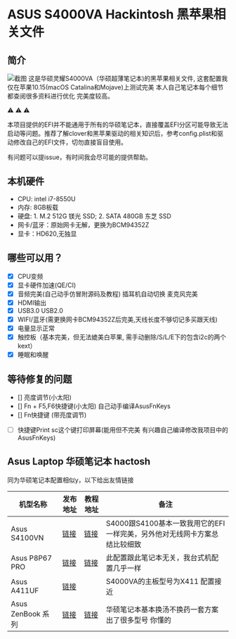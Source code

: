 # ASUS S4000VA Hackintosh 黑苹果相关文件
## 简介 
![截图](screenshot/S4000VA.jpg)
这是华硕灵耀S4000VA（华硕超薄笔记本)的黑苹果相关文件, 这套配置我仅在苹果10.15(macOS Catalina和Mojave)上测试完美 本人自己笔记本每个细节都查阅很多资料进行优化 完美度较高。

:warning: :warning: :warning: 

本项目提供的EFI并不能通用于所有的华硕笔记本，直接覆盖EFI分区可能导致无法启动等问题。推荐了解clover和黑苹果驱动的相关知识后，参考config.plist和驱动修改自己的EFI文件，切勿直接盲目使用。

有问题可以提issue，有时间我会尽可能的提供帮助。 
## 本机硬件
- CPU: intel i7-8550U
- 内存: 8GB板载
- 硬盘: 1. M.2 512G 镁光 SSD; 2. SATA 480GB 东芝 SSD
- 网卡/蓝牙：原始网卡无解，更换为BCM94352Z
- 显卡：HD620,无独显
## 哪些可以用？
- [x] CPU变频
- [x] 显卡硬件加速(QE/CI)
- [x] 音频完美(自己动手仿冒附源码及教程) 插耳机自动切换 麦克风完美
- [x] HDMI输出
- [x] USB3.0 USB2.0
- [x] WIFI/蓝牙(需更换网卡BCM94352Z后完美,天线长度不够切记多买跟天线)
- [x] 电量显示正常
- [x] 触控板（基本完美，但无法媲美白苹果, 需手动删除/S/L/E下的包含i2c的两个kext）
- [x] 睡眠和唤醒
## 等待修复的问题
- [] 亮度调节(小太阳)
- [] Fn + F5,F6快捷键(小太阳) 自己动手编译AsusFnKeys
- [] Fn快捷键 (带亮度调节)
- [ ] 快捷键Print sc这个键打印屏幕(能用但不完美 有兴趣自己编译修改我项目中的AsusFnKeys)

## Asus Laptop 华硕笔记本 hactosh
同为华硕笔记本配置相似y，以下给出友情链接

| 机型名称                          | 发布地址                                                     | 教程地址                                                     | 备注                                                       |
| --------------------------------- | ------------------------------------------------------------ | ------------------------------------------------------------ | ---------------------------------------------------------- |
| Asus S4100VN                       | [链接](https://github.com/loong1992/Asus_S4100VN8250U_Hackintosh) | [链接](https://github.com/loong1992/Asus_S4100VN8250U_Hackintosh/blob/master/README.md) |   S4000跟S4100基本一致我用它的EFI一样完美，另外他对无线网卡方案总结比较细致                   |
| Asus P8P67 PRO                   | [链接](https://github.com/rafaelmaeuer/Asus-P8P67Pro-Hackintosh)  | [链接](https://github.com/rafaelmaeuer/Asus-P8P67Pro-Hackintosh/blob/master/readme.md) |   此配置跟此笔记本无关，我台式机配置几乎一样 |
| Asus A411UF                         | [链接](https://github.com/faizauthar12/Asus_A411UF_Hackintosh) |                                                              |   S4000VA的主板型号为X411 配置接近                   |
| Asus ZenBook 系列               | [链接](https://github.com/hieplpvip/Asus-ZENBOOK-HACKINTOSH) | [链接](https://www.tonymacx86.com/threads/guide-Asus-zenbook-using-clover-uefi-hotpatch.257448/) | 华硕笔记本基本换汤不换药一套方案出了很多型号 你懂的  |



####

